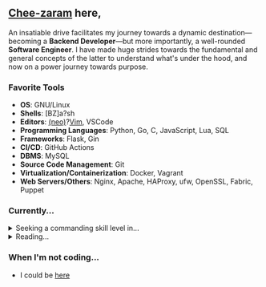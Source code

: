 ## [Chee-zaram](https://linkedin.com/in/chee-zaram) here,
An insatiable drive facilitates my journey towards a dynamic destination—becoming a **Backend Developer**—but more importantly, a well-rounded **Software Engineer**. I have made huge strides towards the fundamental and general concepts of the latter to understand what's under the hood, and now on a power journey towards purpose.

### Favorite Tools
* **OS**: GNU/Linux
* **Shells**: [BZ]a?sh
* **Editors**: [(neo)](https://neovim.io/)?[Vim](https://www.vim.org/), VSCode
* **Programming Languages**: Python, Go, C, JavaScript, Lua, SQL
* **Frameworks**: Flask, Gin
* **CI/CD**: GitHub Actions
* **DBMS**: MySQL
* **Source Code Management**: Git
* **Virtualization/Containerization**: Docker, Vagrant
* **Web Servers/Others**: Nginx, Apache, HAProxy, ufw, OpenSSL, Fabric, Puppet

### Currently...
<details>
  <summary>Seeking a commanding skill level in...</summary>
  <ul>
    <li>Rust</li>
  </ul>
</details>

<details>
  <summary>Reading...</summary>
  <ul>
    <li>
      <a href="https://www.goodreads.com/en/book/show/7936425-more-money-than-god">More Money Than God: Hedge Funds and the Making of a New Elite</a>
    </li>
    <li>
      <a href="https://www.goodreads.com/book/show/25550614-programming-rust?from_search=true&from_srp=true&qid=5HA6nUtjZ2&rank=2">Programming Rust: Fast, Safe Systems Development</a>
    </li>
</details>

### When I'm not coding...
* I could be [here](https://twitter.com/CheezaramOkeke)
